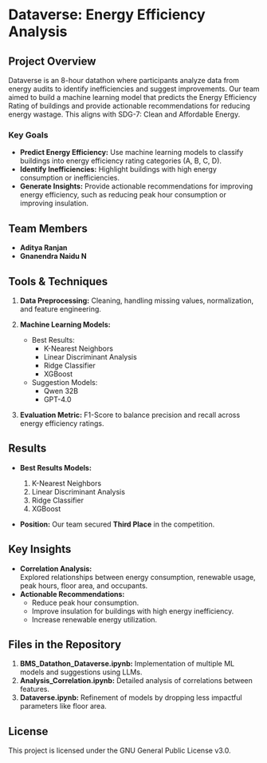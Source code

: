 # Dataverse: Energy Efficiency Analysis  

## Project Overview  
Dataverse is an 8-hour datathon where participants analyze data from energy audits to identify inefficiencies and suggest improvements. Our team aimed to build a machine learning model that predicts the Energy Efficiency Rating of buildings and provide actionable recommendations for reducing energy wastage. This aligns with SDG-7: Clean and Affordable Energy.  

### Key Goals  
- **Predict Energy Efficiency:** Use machine learning models to classify buildings into energy efficiency rating categories (A, B, C, D).  
- **Identify Inefficiencies:** Highlight buildings with high energy consumption or inefficiencies.  
- **Generate Insights:** Provide actionable recommendations for improving energy efficiency, such as reducing peak hour consumption or improving insulation.  

## Team Members  
- **Aditya Ranjan**  
- **Gnanendra Naidu N**  

## Tools & Techniques  
1. **Data Preprocessing:** Cleaning, handling missing values, normalization, and feature engineering.  
2. **Machine Learning Models:**  
   - Best Results:  
     - K-Nearest Neighbors  
     - Linear Discriminant Analysis  
     - Ridge Classifier  
     - XGBoost  
   - Suggestion Models:  
     - Qwen 32B  
     - GPT-4.0  

3. **Evaluation Metric:** F1-Score to balance precision and recall across energy efficiency ratings.  

## Results  
- **Best Results Models:**  
  1. K-Nearest Neighbors  
  2. Linear Discriminant Analysis  
  3. Ridge Classifier  
  4. XGBoost  

- **Position:** Our team secured **Third Place** in the competition.  

## Key Insights  
- **Correlation Analysis:**  
  Explored relationships between energy consumption, renewable usage, peak hours, floor area, and occupants.  
- **Actionable Recommendations:**  
  - Reduce peak hour consumption.  
  - Improve insulation for buildings with high energy inefficiency.  
  - Increase renewable energy utilization.  

## Files in the Repository  
1. **BMS_Datathon_Dataverse.ipynb:** Implementation of multiple ML models and suggestions using LLMs.  
2. **Analysis_Correlation.ipynb:** Detailed analysis of correlations between features.  
3. **Dataverse.ipynb:** Refinement of models by dropping less impactful parameters like floor area.  

## License  
This project is licensed under the GNU General Public License v3.0.   
